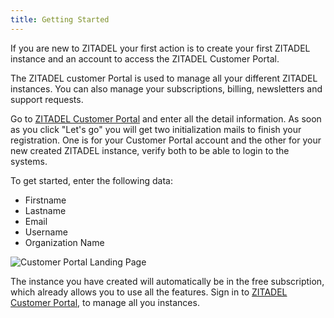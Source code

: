 ```yaml
---
title: Getting Started
---
```


If you are new to ZITADEL your first action is to create your first ZITADEL instance and an account to access the ZITADEL Customer Portal.

The ZITADEL customer Portal is used to manage all your different ZITADEL instances.
You can also manage your subscriptions, billing, newsletters and support requests.

Go to [ZITADEL Customer Portal](https://zitadel.cloud) and enter all the detail information.
As soon as you click "Let's go" you will get two initialization mails to finish your registration.
One is for your Customer Portal account and the other for your new created ZITADEL instance, verify both to be able to login to the systems.

To get started, enter the following data:

- Firstname
- Lastname
- Email
- Username
- Organization Name

![Customer Portal Landing Page](/img/manuals/portal/customer_portal_landing_page.png)

The instance you have created will automatically be in the free subscription, which already allows you to use all the features.
Sign in to [ZITADEL Customer Portal](https://zitadel.cloud), to manage all you instances.
